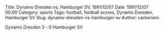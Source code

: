 Title: Dynamo Dresden vs. Hamburger SV, 1991/12/07
Date: 1991/12/07 00:00
Category: sports
Tags: football, football scores, Dynamo Dresden, Hamburger SV
Slug: dynamo-dresden-vs-hamburger-sv
Author: carbonero


Dynamo Dresden 3 - 0 Hamburger SV
